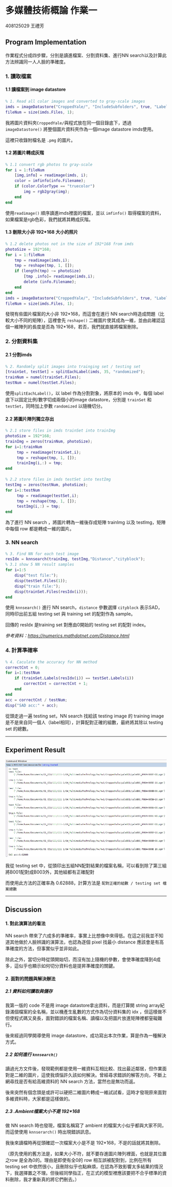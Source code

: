 # **多媒體技術概論 作業一**

408125029 王禮芳

## Program Implementation

作業程式分成四步驟，分別是讀進檔案、分割資料集、進行NN search以及計算此方法辨識同一人人臉的準確度。

### 1. 讀取檔案

#### 1.1 讀檔案到 image datastore

```matlab
% 1. Read all colar images and converted to gray-scale images
imds = imageDatastore("CroppedYale/", "IncludeSubfolders", true, "LabelSource", "foldernames", "FileExtensions", ".pgm");
fileNum = size(imds.Files, 1);
```
我將圖片資料夾`CroppedYale/`與程式放在同一個目錄底下，透過`imageDatastore()` 將整個圖片資料夾作為一個image datastore imds使用。

這裡只收錄附檔名是 `.pmg` 的圖片。

#### 1.2 將圖片轉成灰階

```matlab
% 1.1 convert rgb photos to gray-scale
for i = 1:fileNum
    [img,info] = readimage(imds, i);
    color = imfinfo(info.Filename);
    if (color.ColorType == "truecolor")
        img = rgb2gray(img);
    end
end
```

使用`readimage()` 順序讀進imds裡面的檔案，並以  `imfinfo()` 取得檔案的資料，如果檔案是rgb色彩，我們就將其轉成灰階。

#### 1.3 刪除大小非 192*168 大小的照片

```matlab
% 1.2 delete photos not in the size of 192*168 from imds
photoSize = 192*168;
for i = 1:fileNum
    tmp = readimage(imds,i);
    tmp = reshape(tmp, 1, []);
    if (length(tmp) ~= photoSize)
        [tmp ,info]= readimage(imds,i);
        delete (info.Filename);
    end
end
imds = imageDatastore("CroppedYale/", "IncludeSubfolders", true, "LabelSource", "foldernames", "FileExtensions", ".pgm");
fileNum = size(imds.Files, 1);
```

發現有些圖片檔案的大小非 192\*168，而這會在進行 NN search時造成問題（比較大小不同的矩陣），這裡會先 `reshape()` 二維圖片使其成為一維，並由此確認這個一維陣列的長度是否為 192\*168，若否，我們就直接將檔案刪除。



### 2. 分割資料集

#### 2.1 分割imds

```matlab
% 2. Randomly split images into trainging set / testing set
[trainSet, testSet] = splitEachLabel(imds, 35, "randomized");
trainNum = numel(trainSet.Files);
testNum = numel(testSet.Files);
```

使用`splitEachLabel()`，以 label 作為分割對象，將原本的 imds 中，每個 label底下以固定比例/數字切成兩個小的image datastore，分別是 `trainSet` 和 `testSet`，同時加上參數 `randomized` 以隨機切分。

#### 2.2 將圖片陣列獨立存出

```matlab
% 2.1 store files in imds trainSet into trainImg
photoSize = 192*168;
trainImg = zeros(trainNum, photoSize);
for i=1:trainNum
     tmp = readimage(trainSet,i);
     tmp = reshape(tmp, 1, []);
     trainImg(i,:) = tmp;
end

% 2.2 store files in imds testSet into testImg
testImg = zeros(testNum, photoSize);
for i=1:testNum
     tmp = readimage(testSet,i);
     tmp = reshape(tmp, 1, []);
     testImg(i,:) = tmp;
end
```

為了進行 NN search ，將圖片轉為一維後存成矩陣 trainImg 以及 testImg，矩陣中每個 row 都是轉成一維的圖片。



### 3. NN search

```matlab
% 3. Find NN for each test image
resIdx = knnsearch(trainImg, testImg,"Distance","cityblock");
% 3.1 show 5 NN result samples
for i=1:5
    disp("test file:");
    disp(testSet.Files(1));
    disp("train file:");
    disp(trainSet.Files(resIdx(i)));
end
```

使用 `knnsearch()` 進行 NN search，`distance` 參數選擇 `cityblock` 表示SAD，同時印出前五組 testing set 與 training set 的配對作為 sample。

回傳的 resIdx 是training set 對應由0開始的 testing set 的配對 index。

*參考資料：https://numerics.mathdotnet.com/Distance.html*



### 4. 計算準確率

```matlab
% 4. Caculate the accuracy for NN method
correctCnt = 0;
for i=1:testNum
    if (trainSet.Labels(resIdx(i)) == testSet.Labels(i))
        correctCnt = correctCnt + 1;
    end
end
acc = correctCnt / testNum;
disp("SAD acc:" + acc);
```

從頭走過一遍 testing set，NN search 找給該 testing image 的 training image是不是來自同一個人（label相同），計算配對正確的組數，最終將其除以 testing set 的總數。

---

## Experiment Result

![image-result](result.png)

我從 testing set 中，從頭印出五組NN配對結果的檔案名稱，可以看到除了第三組將B001配對成B003外，其他組都有正確配對

而使用此方法的正確率為 0.62888，計算方法是 `配對正確的組數 / testing set 檔案總數`

---

## Discussion

#### 1. 對此演算法的看法

NN search 帶來了六成多的準確率，事實上比想像中來得低。在這之前我並不知道其他做於人臉辨識的演算法，也認為逐個 pixel 找最小 distance 應該會是有高準確度的方法，但事實似乎並非如此。

除此之外，當切分時從頭開始切，而沒有加上隨機的參數，會使準確度降到4成多，這似乎也顯示如何切分資料也是提昇準確度的關鍵。

#### 2. 面對的問題與解決辦法

##### 2.1 資料如何讀取與儲存

我第一版的 code 不是用 image datastore拿出資料，而是打算開 string array紀錄滿個檔案的全名稱，並以機產生亂數的方式作為切分資料集的 idx ，但這樣做不但使程式碼又臭長，面對錯誤的檔案名稱、讀檔以及把圖片放進矩陣裡都窒礙難行。

後來經過同學開導使用 image datastore，成功寫出本次作業，算是作為一種解決方式。

##### 2.2 如何進行 `knnsearch()`

讀過光方文件後，發現範例都是使用一維資料互相比較、找出最近鄰居，但作業面對是二維的圖片，這使我煩惱許久該如何解決。曾經尋求錯誤的解答方向，不斷上網尋找是否有給高維資料的 NN search 方法，當然也是無功而返。

後來突然有個念頭是或許可以硬把二維圖片轉成一維試試看，這時才發現原來面對多維資料時，大家都是這樣做的。

##### 2.3 .Ambient檔案大小不是 192*168

做 NN search 時也發現，檔案名稱寫了 ambient 的檔案大小似乎都與大家不同，而這使使用 `knnserarch()` 時出現錯誤訊息。

我後來讀檔時再從頭確認一次檔案大小是不是 192*168，不是的話就將其刪除。

（原先使用的舊方法是，如果大小不符，就不要存進圖片陣列裡面，也就是其位置之row 是全為0的。理由是即使有全0的 row 相互誤被配對到，比例在所有 testing set 中依然很小，且刪除似乎也點麻煩，在認為不致影響太多結果的情況下，我選擇置之不理。但後經同學指正，在正式的模型裡應該要把不合乎標準的資料刪除，我才重新真的將它們刪去。）
